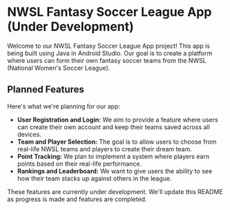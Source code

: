 # NWSL Fantasy Soccer League App (Under Development)

Welcome to our NWSL Fantasy Soccer League App project! This app is being built using Java in Android Studio. Our goal is to create a platform where users can form their own fantasy soccer teams from the NWSL (National Women's Soccer League).

## Planned Features

Here's what we're planning for our app:

- **User Registration and Login:** We aim to provide a feature where users can create their own account and keep their teams saved across all devices.
- **Team and Player Selection:** The goal is to allow users to choose from real-life NWSL teams and players to create their dream team.
- **Point Tracking:** We plan to implement a system where players earn points based on their real-life performance.
- **Rankings and Leaderboard:** We want to give users the ability to see how their team stacks up against others in the league.

These features are currently under development. We'll update this README as progress is made and features are completed.
